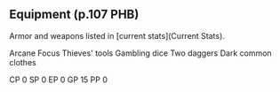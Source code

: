 ## Equipment (p.107 PHB)

Armor and weapons listed in [current stats](Current Stats).

Arcane Focus
Thieves' tools
Gambling dice
Two daggers
Dark common clothes

CP	0
SP	0
EP	0
GP	15
PP	0

